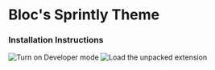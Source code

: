 # Bloc's Sprintly Theme

### Installation Instructions

![Turn on Developer mode](http://note.io/1djIZJw)
![Load the unpacked extension](http://note.io/1djJiEm)